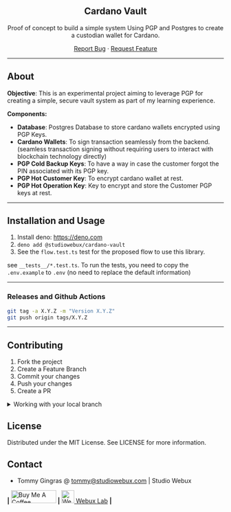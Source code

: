 <div align="center">

<h2>Cardano Vault</h2>

<p>Proof of concept to build a simple system Using PGP and Postgres to create a custodian wallet for Cardano.</p>

<p align="center">
  <a href="https://github.com/studiowebux/cardano-vault/issues">Report Bug</a>
  ·
  <a href="https://github.com/studiowebux/cardano-vault/issues">Request Feature</a>
</p>
</div>

---

## About

**Objective**: This is an experimental project aiming to leverage PGP for creating a simple, secure vault system as part of my learning experience.

**Components:**

- **Database**: Postgres Database to store cardano wallets encrypted using PGP Keys.
- **Cardano Wallets**: To sign transaction seamlessly from the backend. (seamless transaction signing without requiring users to interact with blockchain technology directly)
- **PGP Cold Backup Keys**: To have a way in case the customer forgot the PIN associated with its PGP key.
- **PGP Hot Customer Key**: To encrypt cardano wallet at rest.
- **PGP Hot Operation Key**: Key to encrypt and store the Customer PGP keys at rest.

---

## Installation and Usage

1. Install deno: https://deno.com
2. `deno add @studiowebux/cardano-vault`
3. See the `flow.test.ts` test for the proposed flow to use this library.


see `__tests__/*.test.ts`.
To run the tests, you need to copy the `.env.example` to `.env` (no need to replace the default information)

---

### Releases and Github Actions

```bash
git tag -a X.Y.Z -m "Version X.Y.Z"
git push origin tags/X.Y.Z
```

---

## Contributing

1. Fork the project
2. Create a Feature Branch
3. Commit your changes
4. Push your changes
5. Create a PR

<details>
<summary>Working with your local branch</summary>

**Branch Checkout:**

```bash
git checkout -b <feature|fix|release|chore|hotfix>/prefix-name
```

> Your branch name must starts with [feature|fix|release|chore|hotfix] and use a / before the name;
> Use hyphens as separator;
> The prefix correspond to your Kanban tool id (e.g. abc-123)

**Keep your branch synced:**

```bash
git fetch origin
git rebase origin/master
```

**Commit your changes:**

```bash
git add .
git commit -m "<feat|ci|test|docs|build|chore|style|refactor|perf|BREAKING CHANGE>: commit message"
```

> Follow this convention commitlint for your commit message structure

**Push your changes:**

```bash
git push origin <feature|fix|release|chore|hotfix>/prefix-name
```

**Examples:**

```bash
git checkout -b release/v1.15.5
git checkout -b feature/abc-123-something-awesome
git checkout -b hotfix/abc-432-something-bad-to-fix
```

```bash
git commit -m "docs: added awesome documentation"
git commit -m "feat: added new feature"
git commit -m "test: added tests"
```

</details>

## License

Distributed under the MIT License. See LICENSE for more information.

## Contact

- Tommy Gingras @ tommy@studiowebux.com | Studio Webux

<div>
<b> | </b>
<a href="https://www.buymeacoffee.com/studiowebux" target="_blank"
      ><img
        src="https://cdn.buymeacoffee.com/buttons/v2/default-yellow.png"
        alt="Buy Me A Coffee"
        style="height: 30px !important; width: 105px !important"
        height="30"
        width="105"
/></a>
<b> | </b>
<a href="https://webuxlab.com" target="_blank"
      ><img
        src="https://webuxlab-static.s3.ca-central-1.amazonaws.com/logoAmpoule.svg"
        alt="Webux Logo"
        style="height: 30px !important"
        height="30"
/> Webux Lab</a>
<b> | </b>
</div>
